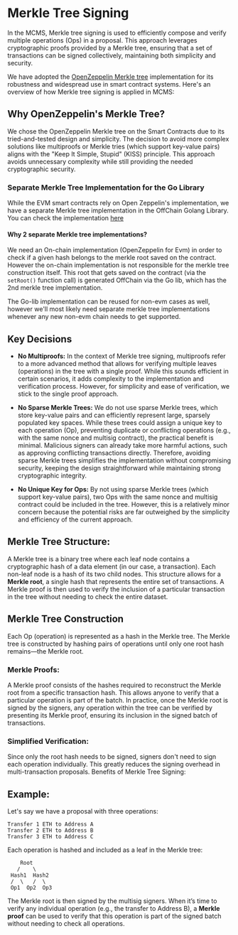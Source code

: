 # Merkle Tree Signing

In the MCMS, Merkle tree signing is used to efficiently compose and verify multiple operations (Ops) in a proposal.
This approach leverages cryptographic proofs provided by a Merkle tree, ensuring that a set of transactions
can be signed collectively, maintaining both simplicity and security.

We have adopted the [OpenZeppelin Merkle tree](https://docs.openzeppelin.com/contracts-cairo/0.16.0/api/merkle-tree)
implementation for its robustness and widespread use in
smart contract systems. Here's an overview of how Merkle tree signing is applied in MCMS:

## Why OpenZeppelin's Merkle Tree?

We chose the OpenZeppelin Merkle tree on the Smart Contracts due to its tried-and-tested design and simplicity.
The decision to avoid more complex solutions like multiproofs or Merkle tries (which support key-value pairs)
aligns with the "Keep It Simple, Stupid" (KISS) principle. This approach avoids unnecessary complexity while still
providing the needed cryptographic security.

### Separate Merkle Tree Implementation for the Go Library

While the EVM smart contracts rely on Open Zeppelin's implementation, we have a separate Merkle
tree implementation in the OffChain Golang Library. You can check the
implementation [here](https://github.com/smartcontractkit/mcms/blob/main/internal/core/merkle/tree.go)

#### Why 2 separate Merkle tree implementations?

We need an On-chain implementation (OpenZeppelin for Evm) in order to check if a given hash
belongs to the merkle root saved on the contract. However the on-chain implementation is not responsible for
the merkle tree construction itself. This root that gets saved on the contract (via the `setRoot()` function call) is
generated OffChain via the Go lib, which has the 2nd merkle tree implementation.

The Go-lib implementation can be reused for non-evm cases as well, however we'll most likely need
separate merkle tree implementations whenever any new non-evm chain needs to get supported.

## Key Decisions

* **No Multiproofs:** In the context of Merkle tree signing, multiproofs refer to a more advanced method that allows
  for verifying multiple leaves (operations) in the tree with a single proof. While this sounds efficient in certain
  scenarios, it adds complexity to the implementation and verification process. However, for simplicity and ease of
  verification, we stick to the single proof approach.

* **No Sparse Merkle Trees:** We do not use sparse Merkle trees, which store key-value pairs and can efficiently
  represent large, sparsely populated key spaces. While these trees could assign a unique key to each operation (Op),
  preventing duplicate or conflicting operations (e.g., with the same nonce and multisig contract), the practical
  benefit is minimal. Malicious signers can already take more harmful actions, such as approving conflicting
  transactions directly. Therefore, avoiding sparse Merkle trees simplifies the implementation without compromising
  security, keeping the design straightforward while maintaining strong cryptographic integrity.

* **No Unique Key for Ops:** By not using sparse Merkle trees
  (which support key-value pairs), two Ops with the same nonce and multisig
  contract could be included in the tree. However, this is a relatively minor
  concern because the potential risks are far outweighed by the simplicity and efficiency of the current approach.

## Merkle Tree Structure:

A Merkle tree is a binary tree where each leaf node contains a cryptographic hash of a data element
(in our case, a transaction). Each non-leaf node is a hash of its two child nodes. This structure allows for a
**Merkle root**, a single hash that represents the entire set of transactions. A Merkle proof is then used to verify the
inclusion of a particular transaction in the tree without needing to check the entire dataset.

## Merkle Tree Construction

Each Op (operation) is represented as a hash in the Merkle tree.
The Merkle tree is constructed by hashing pairs of operations until
only one root hash remains—the Merkle root.

### Merkle Proofs:

A Merkle proof consists of the hashes required to reconstruct the Merkle root from a specific transaction hash. This
allows anyone to verify that a particular operation is part of the batch.
In practice, once the Merkle root is signed by the signers, any operation within the tree can be verified by presenting
its Merkle proof, ensuring its inclusion in the signed batch of transactions.

### Simplified Verification:

Since only the root hash needs to be signed, signers don't need to sign each operation individually. This greatly
reduces the signing overhead in multi-transaction proposals.
Benefits of Merkle Tree Signing:

## Example:

Let's say we have a proposal with three operations:

```
Transfer 1 ETH to Address A
Transfer 2 ETH to Address B
Transfer 3 ETH to Address C
```

Each operation is hashed and included as a leaf in the Merkle tree:

```
    Root
   /    \
 Hash1  Hash2
 /  \   /  \
 Op1  Op2  Op3

```

The Merkle root is then signed by the multisig signers.
When it’s time to verify any individual operation (e.g., the transfer to Address B),
a **Merkle proof** can be used to verify that this operation is part of the
signed batch without needing to check all operations.
